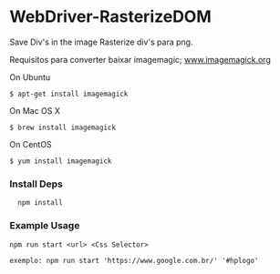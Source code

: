 # WebDriver-RasterizeDOM

Save Div's in the image
Rasterize div's para png.

Requisitos para converter baixar imagemagic;
www.imagemagick.org

On Ubuntu
```
$ apt-get install imagemagick
```
On Mac OS X
```
$ brew install imagemagick
```
On CentOS
```
$ yum install imagemagick
```

### Install Deps
```
  npm install
```
### Example Usage

```
npm run start <url> <Css Selector>

exemplo: npm run start 'https://www.google.com.br/' '#hplogo'

```
